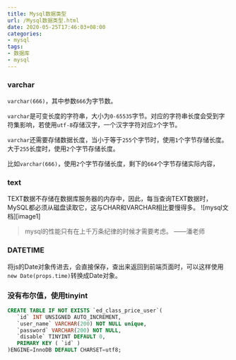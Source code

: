 ```yaml
---
title: Mysql数据类型
url: /Mysql数据类型.html
date: 2020-05-25T17:46:03+08:00
categories:
- mysql
tags:
- 数据库
- mysql
---
```



### varchar

`varchar(666)`，其中参数`666`为字节数。

`varchar`是可变长度的字符串，大小为`0-65535`字节。对应的字符串长度会受到字符集影响，若使用`utf-8`存储汉字，一个汉字字符对应`3`个字节。

`varchar`还需要存储数据长度，当小于等于`255`个字节时，使用`1`个字节存储长度。大于`255`长度时，使用`2`个字节存储长度。

比如`varchar(666)`，使用`2`个字节存储长度，剩下的`664`个字节存储实际内容，

### text

TEXT数据不存储在数据库服务器的内存中，因此，每当查询TEXT数据时，MySQL都必须从磁盘读取它，这与CHAR和VARCHAR相比要慢得多。
![mysql文档][image1]

> mysql的性能只有在上千万条纪律的时候才需要考虑。
> ——潘老师

### DATETIME

将js的Date对象传进去，会直接保存，查出来返回到前端页面时，可以这样使用`new Date(props.time)`转换成Date对象。

### 没有布尔值，使用tinyint

```sql
CREATE TABLE IF NOT EXISTS `ed_class_price_user`(
   `id` INT UNSIGNED AUTO_INCREMENT,
   `user_name` VARCHAR(200) NOT NULL unique,
   `password` VARCHAR(200) NOT NULL,
   `disable` TINYINT DEFAULT 0,
   PRIMARY KEY ( `id` )
)ENGINE=InnoDB DEFAULT CHARSET=utf8;
```